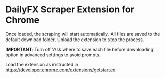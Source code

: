 # DailyFX Scraper Extension for Chrome

Once loaded, the scraping will start automatically. All files are saved to the default download folder. Unload the extension to stop the process.

__IMPORTANT__: Turn off 'Ask where to save each file before downloading' option in advanced settings to avoid prompts.

Load the extension as instructed in https://developer.chrome.com/extensions/getstarted